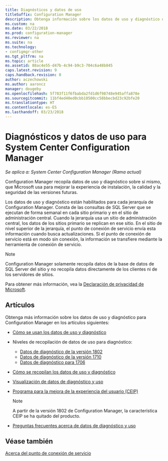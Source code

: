 ```yaml
---
title: Diagnósticos y datos de uso
titleSuffix: Configuration Manager
description: Obtenga información sobre los datos de uso y diagnóstico que System Center Configuration Manager recopila sobre sí mismo.
ms.custom: na
ms.date: 03/22/2018
ms.prod: configuration-manager
ms.reviewer: na
ms.suite: na
ms.technology:
- configmgr-other
ms.tgt_pltfrm: na
ms.topic: article
ms.assetid: 88ac4e55-d47b-4c94-b9c3-704c6a48b845
caps.latest.revision: 9
caps.handback.revision: 0
author: aczechowski
ms.author: aaroncz
manager: dougeby
ms.openlocfilehash: 5f783f11f6fbabda2fd1d6f98748e945affa878e
ms.sourcegitcommit: 11bf4ed40ed0cbb10500cc58bbecbd23c92bfe20
ms.translationtype: HT
ms.contentlocale: es-ES
ms.lasthandoff: 03/23/2018
---
```

# <a name="diagnostics-and-usage-data-for-system-center-configuration-manager"></a>Diagnósticos y datos de uso para System Center Configuration Manager

*Se aplica a: System Center Configuration Manager (Rama actual)*

Configuration Manager recopila datos de uso y diagnóstico sobre sí mismo, que Microsoft usa para mejorar la experiencia de instalación, la calidad y la seguridad de las versiones futuras.  

 Los datos de uso y diagnóstico están habilitados para cada jerarquía de Configuration Manager. Consta de las consultas de SQL Server que se ejecutan de forma semanal en cada sitio primario y en el sitio de administración central. Cuando la jerarquía usa un sitio de administración central, los datos de los sitios primario se replican en ese sitio. En el sitio de nivel superior de la jerarquía, el punto de conexión de servicio envía esta información cuando busca actualizaciones. Si el punto de conexión de servicio está en modo sin conexión, la información se transfiere mediante la herramienta de conexión de servicio.  

> [!NOTE]  
>  Configuration Manager solamente recopila datos de la base de datos de SQL Server del sitio y no recopila datos directamente de los clientes ni de los servidores de sitios.  

 Para obtener más información, vea la [Declaración de privacidad de Microsoft](https://go.microsoft.com/fwlink/?LinkID=626527).  

## <a name="articles"></a>Artículos
 Obtenga más información sobre los datos de uso y diagnóstico para Configuration Manager en los artículos siguientes:  

-   [Cómo se usan los datos de uso y diagnóstico](../../../core/plan-design/diagnostics/how-diagnostics-and-usage-data-is-used.md)  

-   Niveles de recopilación de datos de uso para diagnóstico:
    - [Datos de diagnóstico de la versión 1802](/sccm/core/plan-design/diagnostics/levels-of-diagnostic-usage-data-collection-1802)  
    - [Datos de diagnóstico de la versión 1710](/sccm/core/plan-design/diagnostics/levels-of-diagnostic-usage-data-collection-1710)  
    - [Datos de diagnóstico para 1706](/sccm/core/plan-design/diagnostics/levels-of-diagnostic-usage-data-collection-1706)    

<!--
    - [Diagnostic data for 1702](/sccm/core/plan-design/diagnostics/levels-of-diagnostic-usage-data-collection-1702)      
    - [Diagnostic data for 1610](/sccm/core/plan-design/diagnostics/levels-of-diagnostic-usage-data-collection-1610)  
    - [Diagnostic data for  1606](/sccm/core/plan-design/diagnostics/levels-of-diagnostic-usage-data-collection-1606)    
    - [Diagnostic data for 1602](/sccm/core/plan-design/diagnostics/levels-of-diagnostic-usage-data-collection-1602)
    - [Diagnostic data for  1511](/sccm/core/plan-design/diagnostics/levels-of-diagnostic-usage-data-collection-1511)
-->

-   [Cómo se recopilan los datos de uso y diagnóstico](../../../core/plan-design/diagnostics/how-diagnostics-and-usage-data-is-collected.md)  

-   [Visualización de datos de diagnóstico y uso](../../../core/plan-design/diagnostics/view-diagnostics-and-usage-data.md)  

-   [Programa para la mejora de la experiencia del usuario (CEIP)](../../../core/plan-design/diagnostics/customer-experience-improvement-program-ceip.md)  

     > [!Note]  
     > A partir de la versión 1802 de Configuration Manager, la característica CEIP se ha quitado del producto.


-   [Preguntas frecuentes acerca de datos de diagnóstico y uso](../../../core/understand/frequently-asked-questions-about-diagnostics-and-usage-data.md)  

## <a name="see-also"></a>Véase también  
 [Acerca del punto de conexión de servicio](../../../core/servers/deploy/configure/about-the-service-connection-point.md)
